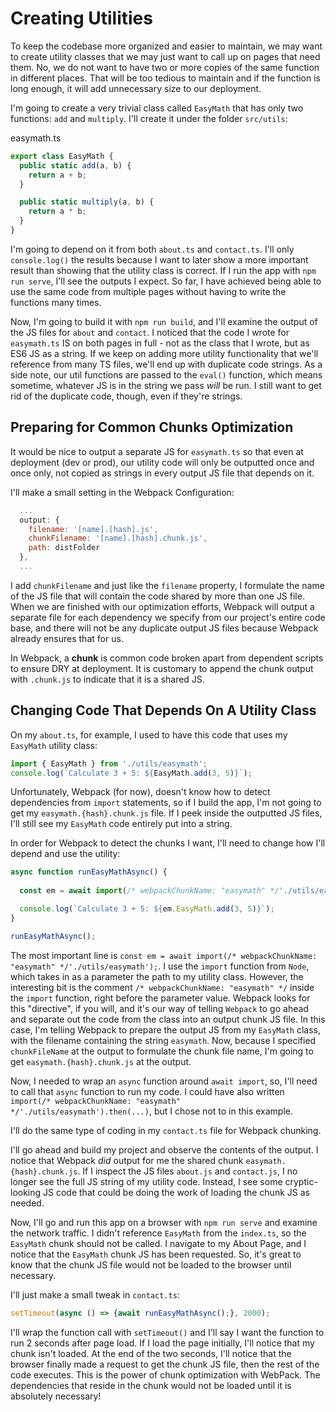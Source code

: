 # Creating Utilities

To keep the codebase more organized and easier to maintain, we may want to create utility classes that we may just want to call up on pages that need them. No, we do not want to have two or more copies of the same function in different places. That will be too tedious to maintain and if the function is long enough, it will add unnecessary size to our deployment.

I'm going to create a very trivial class called `EasyMath` that has only two functions: `add` and `multiply`. I'll create it under the folder `src/utils`:

easymath.ts
```js
export class EasyMath {
  public static add(a, b) {
    return a + b;
  }

  public static multiply(a, b) {
    return a * b;
  }
} 
```

I'm going to depend on it from both `about.ts` and `contact.ts`. I'll only `console.log()` the results because I want to later show a more important result than showing that the utility class is correct. If I run the app with `npm run serve`, I'll see the outputs I expect. So far, I have achieved being able to use the same code from multiple pages without having to write the functions many times.

Now, I'm going to build it with `npm run build`, and I'll examine the output of the JS files for `about` and `contact`. I noticed that the code I wrote for `easymath.ts` IS on both pages in full - not as the class that I wrote, but as ES6 JS as a string. If we keep on adding more utility functionality that we'll reference from many TS files, we'll end up with duplicate code strings. As a side note, our util functions are passed to the `eval()` function, which means sometime, whatever JS is in the string we pass *will* be run. I still want to get rid of the duplicate code, though, even if they're strings.

## Preparing for Common Chunks Optimization

It would be nice to output a separate JS for `easymath.ts` so that even at deployment (dev or prod), our utility code will only be outputted once and once only, not copied as strings in every output JS file that depends on it.

I'll make a small setting in the Webpack Configuration:

```javascript
  ...
  output: {
    filename: '[name].[hash].js',
    chunkFilename: '[name].[hash].chunk.js',
    path: distFolder
  },
  ...
```
I add `chunkFilename` and just like the `filename` property, I formulate the name of the JS file that will contain the code shared by more than one JS file. When we are finished with our optimization efforts, Webpack will output a separate file for each dependency we specify from our project's entire code base, and there will not be any duplicate output JS files because Webpack already ensures that for us.

In Webpack, a **chunk** is common code broken apart from dependent scripts to ensure DRY at deployment. It is customary to append the chunk output with `.chunk.js` to indicate that it is a shared JS.

## Changing Code That Depends On A Utility Class

On my `about.ts`, for example, I used to have this code that uses my `EasyMath` utility class:

```javascript
import { EasyMath } from './utils/easymath';
console.log(`Calculate 3 + 5: ${EasyMath.add(3, 5)}`);
```

Unfortunately, Webpack (for now), doesn't know how to detect dependencies from `import` statements, so if I build the app, I'm not going to get my `easymath.{hash}.chunk.js` file. If I peek inside the outputted JS files, I'll still see my `EasyMath` code entirely put into a string.

In order for Webpack to detect the chunks I want, I'll need to change how I'll depend and use the utility:

```javascript
async function runEasyMathAsync() {
  
  const em = await import(/* webpackChunkName: "easymath" */'./utils/easymath');

  console.log(`Calculate 3 + 5: ${em.EasyMath.add(3, 5)}`);
}

runEasyMathAsync();
```
The most important line is `const em = await import(/* webpackChunkName: "easymath" */'./utils/easymath');`. I use the `import` function from `Node`, which takes in as a parameter the path to my utility class. However, the interesting bit is the comment `/* webpackChunkName: "easymath" */` inside the `import` function, right before the parameter value. Webpack looks for this "directive", if you will, and it's our way of telling `Webpack` to go ahead and separate out the code from the class into an output chunk JS file. In this case, I'm telling Webpack to prepare the output JS from my `EasyMath` class, with the filename containing the string `easymath`. Now, because I specified `chunkFileName` at the output to formulate the chunk file name, I'm going to get `easymath.{hash}.chunk.js` at the output.

Now, I needed to wrap an `async` function around `await import`, so, I'll need to call that `async` function to run my code. I could have also written `import(/* webpackChunkName: "easymath" */'./utils/easymath').then(...)`, but I chose not to in this example.

I'll do the same type of coding in my `contact.ts` file for Webpack chunking.

I'll go ahead and build my project and observe the contents of the output. I notice that Webpack *did* output for me the shared chunk `easymath.{hash}.chunk.js`. If I inspect the JS files `about.js` and `contact.js`, I no longer see the full JS string of my utility code. Instead, I see some cryptic-looking JS code that could be doing the work of loading the chunk JS as needed.

Now, I'll go and run this app on a browser with `npm run serve` and examine the network traffic. I didn't reference `EasyMath` from the `index.ts`, so the `EasyMath` chunk should not be called. I navigate to my About Page, and I notice that the `EasyMath` chunk JS has been requested. So, it's great to know that the chunk JS file would not be loaded to the browser until necessary.

I'll just make a small tweak in `contact.ts`:

```javascript
setTimeout(async () => {await runEasyMathAsync();}, 2000);
```

I'll wrap the function call with `setTimeout()` and I'll say I want the function to run 2 seconds after page load. If I load the page initially, I'll notice that my chunk isn't loaded. At the end of the two seconds, I'll notice that the browser finally made a request to get the chunk JS file, then the rest of the code executes. This is the power of chunk optimization with WebPack. The dependencies that reside in the chunk would not be loaded until it is absolutely necessary!
